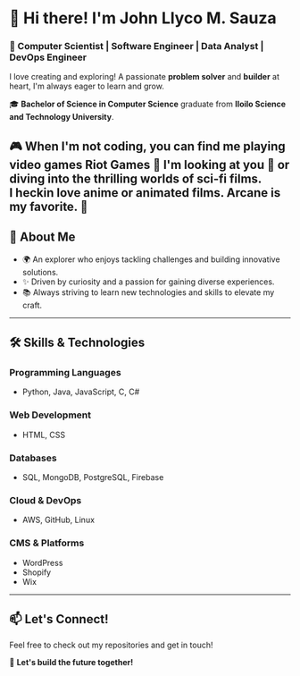 # 👋 Hi there! I'm **John Llyco M. Sauza**

### 🚀 Computer Scientist | Software Engineer | Data Analyst | DevOps Engineer  
I love creating and exploring! A passionate **problem solver** and **builder** at heart, I'm always eager to learn and grow.  

🎓 **Bachelor of Science in Computer Science** graduate from **Iloilo Science and Technology University**.  

🎮 When I'm not coding, you can find me playing video games Riot Games 👊 I'm looking at you 👀 or diving into the thrilling worlds of sci-fi films.  
I heckin love anime or animated films. Arcane is my favorite. 🚀
---

## 🌟 **About Me**  
- 🌍 An explorer who enjoys tackling challenges and building innovative solutions.  
- ✨ Driven by curiosity and a passion for gaining diverse experiences.  
- 📚 Always striving to learn new technologies and skills to elevate my craft.  

---

## 🛠️ **Skills & Technologies**  
### **Programming Languages**  
- Python, Java, JavaScript, C, C#  

### **Web Development**  
- HTML, CSS  

### **Databases**  
- SQL, MongoDB, PostgreSQL, Firebase  

### **Cloud & DevOps**  
- AWS, GitHub, Linux  

### **CMS & Platforms**  
- WordPress  
- Shopify
- Wix  

---

## 📫 **Let's Connect!**  
Feel free to check out my repositories and get in touch!  

🚀 **Let's build the future together!**
